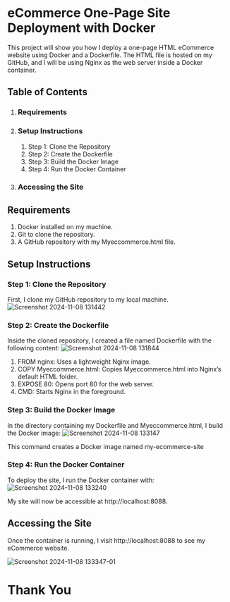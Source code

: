 # eCommerce One-Page Site Deployment with Docker
This project will show you how I deploy a one-page HTML eCommerce website using Docker and a Dockerfile. The HTML file is hosted on my GitHub, and I will be using Nginx as the web server inside a Docker container.

## Table of Contents
1.  ### Requirements
2.  ### Setup Instructions
      1.  Step 1: Clone the Repository
      2.  Step 2: Create the Dockerfile
      3.  Step 3: Build the Docker Image
      4.  Step 4: Run the Docker Container
3.  ### Accessing the Site

## Requirements
1.  Docker installed on my machine.
2.  Git to clone the repository.
3.  A GitHub repository with my Myeccommerce.html file.

## Setup Instructions
### Step 1: Clone the Repository
First, I clone my GitHub repository to my local machine.
![Screenshot 2024-11-08 131442](https://github.com/user-attachments/assets/02c273ef-4d1a-4842-b9f2-cb82f850eaac)

### Step 2: Create the Dockerfile
Inside the cloned repository, I created a file named Dockerfile with the following content:
![Screenshot 2024-11-08 131844](https://github.com/user-attachments/assets/c3b0d51d-a2cc-4d9d-aa11-2438834202f6)

1.  FROM nginx: Uses a lightweight Nginx image.
2.  COPY Myeccommerce.html: Copies Myeccommerce.html into Nginx’s default HTML folder.
3.  EXPOSE 80: Opens port 80 for the web server.
4.  CMD: Starts Nginx in the foreground.

### Step 3: Build the Docker Image
In the directory containing my Dockerfile and Myeccommerce.html, I build the Docker image:
![Screenshot 2024-11-08 133147](https://github.com/user-attachments/assets/c28bab34-0251-484b-8fe7-8ea64e078000)

This command creates a Docker image named my-ecommerce-site

### Step 4: Run the Docker Container
To deploy the site, I run the Docker container with:
![Screenshot 2024-11-08 133240](https://github.com/user-attachments/assets/5f6d89b8-9a31-4b17-99b1-6ed9c5696982)

My site will now be accessible at http://localhost:8088.


## Accessing the Site
Once the container is running, I visit http://localhost:8088 to see my eCommerce website.

![Screenshot 2024-11-08 133347-01](https://github.com/user-attachments/assets/a3fcf2de-17c4-4871-aeb4-ad004d5a5205)


# Thank You
